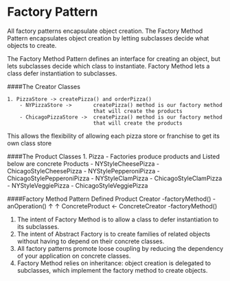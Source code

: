 # Factory Pattern

All factory patterns encapsulate object creation. The Factory Method Pattern encapsulates object
creation by letting subclasses decide what objects to create.

The Factory Method Pattern defines an interface
for creating an object, but lets subclasses decide which
class to instantiate. Factory Method lets a class defer
instantiation to subclasses.

####The Creator Classes

    1. PizzaStore -> createPizza() and orderPizza()
        - NYPizzaStore ->       createPizza() method is our factory method 
                                that will create the products
        - ChicagoPizzaStore ->  createPizza() method is our factory method 
                                that will create the products

This allows the flexibility of allowing each pizza store or franchise to get its own class store

####The Product Classes
    1. Pizza - Factories produce products and Listed below are concrete Products
        - NYStyleCheesePizza            - ChicagoStyleCheesePizza
        - NYStylePepperoniPizza         - ChicagoStylePepperoniPizza
        - NYStyleClamPizza              - ChicagoStyleClamPizza
        - NYStyleVeggiePizza            - ChicagoStyleVeggiePizza

####Factory Method Pattern Defined
    Product                 Creator
                            -factoryMethod()
                            -anOperation()
    ↑                       ↑
    ConcreteProduct    <-   ConcreteCreator
                            -factoryMethod()

1. The intent of Factory Method is to allow a class to defer instantiation to its subclasses.
2. The intent of Abstract Factory is to create families of related objects without having to depend on their concrete classes.
3. All factory patterns promote loose coupling by reducing the dependency of your application on concrete classes.
4. Factory Method relies on inheritance: object creation is delegated to subclasses, which implement the factory method to create objects.
